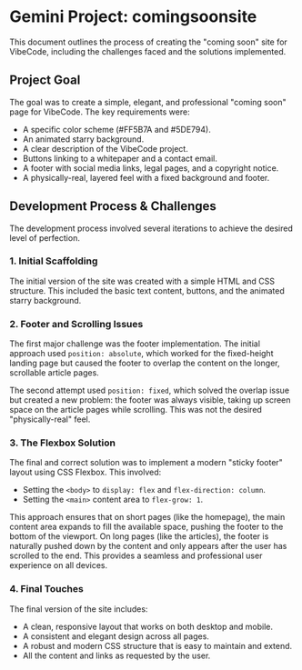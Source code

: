 # Gemini Project: comingsoonsite

This document outlines the process of creating the "coming soon" site for VibeCode, including the challenges faced and the solutions implemented.

## Project Goal

The goal was to create a simple, elegant, and professional "coming soon" page for VibeCode. The key requirements were:
- A specific color scheme (#FF5B7A and #5DE794).
- An animated starry background.
- A clear description of the VibeCode project.
- Buttons linking to a whitepaper and a contact email.
- A footer with social media links, legal pages, and a copyright notice.
- A physically-real, layered feel with a fixed background and footer.

## Development Process & Challenges

The development process involved several iterations to achieve the desired level of perfection.

### 1. Initial Scaffolding

The initial version of the site was created with a simple HTML and CSS structure. This included the basic text content, buttons, and the animated starry background.

### 2. Footer and Scrolling Issues

The first major challenge was the footer implementation. The initial approach used `position: absolute`, which worked for the fixed-height landing page but caused the footer to overlap the content on the longer, scrollable article pages.

The second attempt used `position: fixed`, which solved the overlap issue but created a new problem: the footer was always visible, taking up screen space on the article pages while scrolling. This was not the desired "physically-real" feel.

### 3. The Flexbox Solution

The final and correct solution was to implement a modern "sticky footer" layout using CSS Flexbox. This involved:
- Setting the `<body>` to `display: flex` and `flex-direction: column`.
- Setting the `<main>` content area to `flex-grow: 1`.

This approach ensures that on short pages (like the homepage), the main content area expands to fill the available space, pushing the footer to the bottom of the viewport. On long pages (like the articles), the footer is naturally pushed down by the content and only appears after the user has scrolled to the end. This provides a seamless and professional user experience on all devices.

### 4. Final Touches

The final version of the site includes:
- A clean, responsive layout that works on both desktop and mobile.
- A consistent and elegant design across all pages.
- A robust and modern CSS structure that is easy to maintain and extend.
- All the content and links as requested by the user.
